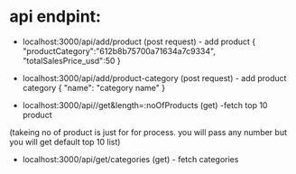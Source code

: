 # api endpint:

- localhost:3000/api/add/product (post request) - add product
  {
  "productCategory":"612b8b75700a71634a7c9334",
  "totalSalesPrice_usd":50
  }

- localhost:3000/api/add/product-category (post request) - add product category
  {
  "name": "category name"
  }

- localhost:3000/api//get&length=:noOfProducts (get) -fetch top 10 product

(takeing no of product is just for for process. you will pass any number but you will get default top 10 list)

- localhost:3000/api/get/categories (get) - fetch categories
